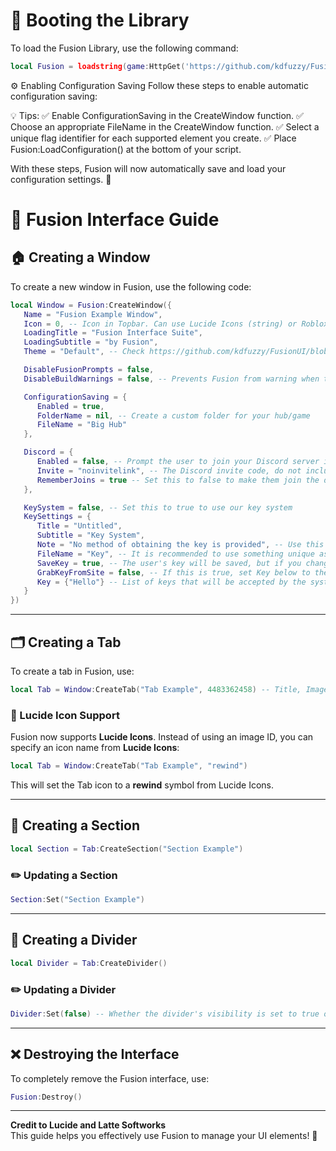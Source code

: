 # 🚀 Booting the Library

To load the Fusion Library, use the following command:

```lua
local Fusion = loadstring(game:HttpGet('https://github.com/kdfuzzy/FusionUI/blob/main/source.lua'))()
```


⚙️ Enabling Configuration Saving
Follow these steps to enable automatic configuration saving:

💡 Tips:
✅ Enable ConfigurationSaving in the CreateWindow function.
✅ Choose an appropriate FileName in the CreateWindow function.
✅ Select a unique flag identifier for each supported element you create.
✅ Place Fusion:LoadConfiguration() at the bottom of your script.

With these steps, Fusion will now automatically save and load your configuration settings. 🎉

# 🏦 Fusion Interface Guide

## 🏠 Creating a Window

To create a new window in Fusion, use the following code:

```lua
local Window = Fusion:CreateWindow({
   Name = "Fusion Example Window",
   Icon = 0, -- Icon in Topbar. Can use Lucide Icons (string) or Roblox Image (number). 0 to use no icon (default).
   LoadingTitle = "Fusion Interface Suite",
   LoadingSubtitle = "by Fusion",
   Theme = "Default", -- Check https://github.com/kdfuzzy/FusionUI/blob/main/Themes.md

   DisableFusionPrompts = false,
   DisableBuildWarnings = false, -- Prevents Fusion from warning when the script has a version mismatch with the interface

   ConfigurationSaving = {
      Enabled = true,
      FolderName = nil, -- Create a custom folder for your hub/game
      FileName = "Big Hub"
   },

   Discord = {
      Enabled = false, -- Prompt the user to join your Discord server if their executor supports it
      Invite = "noinvitelink", -- The Discord invite code, do not include discord.gg/. E.g. discord.gg/ABCD would be ABCD
      RememberJoins = true -- Set this to false to make them join the discord every time they load it up
   },

   KeySystem = false, -- Set this to true to use our key system
   KeySettings = {
      Title = "Untitled",
      Subtitle = "Key System",
      Note = "No method of obtaining the key is provided", -- Use this to tell the user how to get a key
      FileName = "Key", -- It is recommended to use something unique as other scripts using Fusion may overwrite your key file
      SaveKey = true, -- The user's key will be saved, but if you change the key, they will be unable to use your script
      GrabKeyFromSite = false, -- If this is true, set Key below to the RAW site you would like Fusion to get the key from
      Key = {"Hello"} -- List of keys that will be accepted by the system, can be RAW file links (pastebin, github etc) or simple strings ("hello","key22")
   }
})
```

---

## 🗂 Creating a Tab

To create a tab in Fusion, use:

```lua
local Tab = Window:CreateTab("Tab Example", 4483362458) -- Title, Image
```

### 🎨 Lucide Icon Support  

Fusion now supports **Lucide Icons**. Instead of using an image ID, you can specify an icon name from **Lucide Icons**:

```lua
local Tab = Window:CreateTab("Tab Example", "rewind")
```

This will set the Tab icon to a **rewind** symbol from Lucide Icons.

---

## 📌 Creating a Section

```lua
local Section = Tab:CreateSection("Section Example")
```

### ✏️ Updating a Section

```lua
Section:Set("Section Example")
```

---

## 🔹 Creating a Divider

```lua
local Divider = Tab:CreateDivider()
```

### ✏️ Updating a Divider

```lua
Divider:Set(false) -- Whether the divider's visibility is set to true or false.
```

---

## ❌ Destroying the Interface

To completely remove the Fusion interface, use:

```lua
Fusion:Destroy()
```

---

**Credit to Lucide and Latte Softworks**  
This guide helps you effectively use Fusion to manage your UI elements! 🚀
